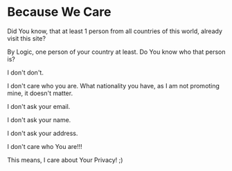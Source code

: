 # Because We Care

Did You know, that at least 1 person from all countries of this world, already visit this site? 

By Logic, one person of your country at least. Do You know who that person is? 

I don't don't. 

I don't care who you are. What nationality you have, as I am not promoting mine, it doesn't matter. 

I don't ask your email. 

I don't ask your name.

I don't ask your address.

I don't care who You are!!! 

This means, I care about Your Privacy! ;) 
